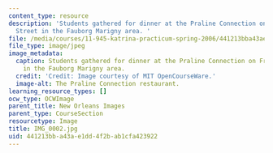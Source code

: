 ```yaml
---
content_type: resource
description: 'Students gathered for dinner at the Praline Connection on Frenchman
  Street in the Fauborg Marigny area. '
file: /media/courses/11-945-katrina-practicum-spring-2006/441213bba43ae1dd4f2bab1cfa423922_IMG_0002.jpg
file_type: image/jpeg
image_metadata:
  caption: Students gathered for dinner at the Praline Connection on Frenchman Street
    in the Fauborg Marigny area.
  credit: 'Credit: Image courtesy of MIT OpenCourseWare.'
  image-alt: The Praline Connection restaurant.
learning_resource_types: []
ocw_type: OCWImage
parent_title: New Orleans Images
parent_type: CourseSection
resourcetype: Image
title: IMG_0002.jpg
uid: 441213bb-a43a-e1dd-4f2b-ab1cfa423922
---
```

